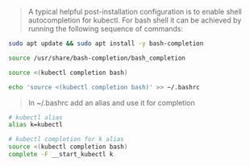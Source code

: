 > A typical helpful post-installation configuration is to enable shell autocompletion for kubectl. For bash shell it can be achieved by running the following sequence of commands:
```bash
sudo apt update && sudo apt install -y bash-completion

source /usr/share/bash-completion/bash_completion

source <(kubectl completion bash)

echo 'source <(kubectl completion bash)' >> ~/.bashrc
```


> In ~/.bashrc add an alias and use it for completion
```bash
# kubectl alias
alias k=kubectl

# kubectl completion for k alias
source <(kubectl completion bash)
complete -F __start_kubectl k
```